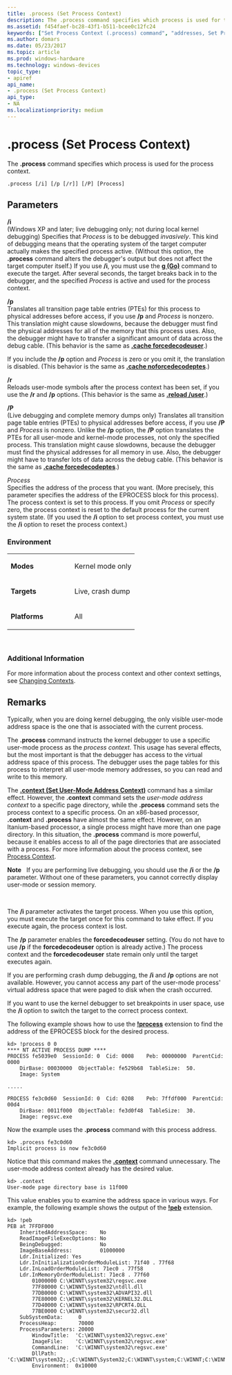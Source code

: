 ```yaml
---
title: .process (Set Process Context)
description: The .process command specifies which process is used for the process context.
ms.assetid: f454faef-bc28-43f1-b511-bcee0c12fc24
keywords: ["Set Process Context (.process) command", "addresses, Set Process Context (.process) command", "context, Set Process Context (.process) command", "Process, Set Process Context (.process) command", ".process (Set Process Context) Windows Debugging"]
ms.author: domars
ms.date: 05/23/2017
ms.topic: article
ms.prod: windows-hardware
ms.technology: windows-devices
topic_type:
- apiref
api_name:
- .process (Set Process Context)
api_type:
- NA
ms.localizationpriority: medium
---
```


# .process (Set Process Context)


The **.process** command specifies which process is used for the process context.

```
.process [/i] [/p [/r]] [/P] [Process]
```

## <span id="ddk_meta_set_process_context_dbg"></span><span id="DDK_META_SET_PROCESS_CONTEXT_DBG"></span>Parameters


<span id="________i______"></span><span id="________I______"></span> **/i**   
(Windows XP and later; live debugging only; not during local kernel debugging) Specifies that *Process* is to be debugged *invasively*. This kind of debugging means that the operating system of the target computer actually makes the specified process active. (Without this option, the **.process** command alters the debugger's output but does not affect the target computer itself.) If you use **/i**, you must use the [**g (Go)**](g--go-.md) command to execute the target. After several seconds, the target breaks back in to the debugger, and the specified *Process* is active and used for the process context.

<span id="________p______"></span><span id="________P______"></span> **/p**   
Translates all transition page table entries (PTEs) for this process to physical addresses before access, if you use **/p** and *Process* is nonzero. This translation might cause slowdowns, because the debugger must find the physical addresses for all of the memory that this process uses. Also, the debugger might have to transfer a significant amount of data across the debug cable. (This behavior is the same as [**.cache forcedecodeuser**](-cache--set-cache-size-.md).)

If you include the **/p** option and *Process* is zero or you omit it, the translation is disabled. (This behavior is the same as [**.cache noforcedecodeptes**](-cache--set-cache-size-.md).)

<span id="________r______"></span><span id="________R______"></span> **/r**   
Reloads user-mode symbols after the process context has been set, if you use the **/r** and **/p** options. (This behavior is the same as [**.reload /user**](-reload--reload-module-.md).)

<span id="________P______"></span><span id="________p______"></span> **/P**   
(Live debugging and complete memory dumps only) Translates all transition page table entries (PTEs) to physical addresses before access, if you use **/P** and *Process* is nonzero. Unlike the **/p** option, the **/P** option translates the PTEs for all user-mode and kernel-mode processes, not only the specified process. This translation might cause slowdowns, because the debugger must find the physical addresses for all memory in use. Also, the debugger might have to transfer lots of data across the debug cable. (This behavior is the same as [**.cache forcedecodeptes**](-cache--set-cache-size-.md).)

<span id="_______Process______"></span><span id="_______process______"></span><span id="_______PROCESS______"></span> *Process*   
Specifies the address of the process that you want. (More precisely, this parameter specifies the address of the EPROCESS block for this process). The process context is set to this process. If you omit *Process* or specify zero, the process context is reset to the default process for the current system state. (If you used the **/i** option to set process context, you must use the **/i** option to reset the process context.)

### <span id="Environment"></span><span id="environment"></span><span id="ENVIRONMENT"></span>Environment

<table>
<colgroup>
<col width="50%" />
<col width="50%" />
</colgroup>
<tbody>
<tr class="odd">
<td align="left"><p><strong>Modes</strong></p></td>
<td align="left"><p>Kernel mode only</p></td>
</tr>
<tr class="even">
<td align="left"><p><strong>Targets</strong></p></td>
<td align="left"><p>Live, crash dump</p></td>
</tr>
<tr class="odd">
<td align="left"><p><strong>Platforms</strong></p></td>
<td align="left"><p>All</p></td>
</tr>
</tbody>
</table>

 

### <span id="Additional_Information"></span><span id="additional_information"></span><span id="ADDITIONAL_INFORMATION"></span>Additional Information

For more information about the process context and other context settings, see [Changing Contexts](changing-contexts.md).

Remarks
-------

Typically, when you are doing kernel debugging, the only visible user-mode address space is the one that is associated with the current process.

The **.process** command instructs the kernel debugger to use a specific user-mode process as the *process context*. This usage has several effects, but the most important is that the debugger has access to the virtual address space of this process. The debugger uses the page tables for this process to interpret all user-mode memory addresses, so you can read and write to this memory.

The [**.context (Set User-Mode Address Context)**](-context--set-user-mode-address-context-.md) command has a similar effect. However, the **.context** command sets the *user-mode address context* to a specific page directory, while the **.process** command sets the process context to a specific process. On an x86-based processor, **.context** and **.process** have almost the same effect. However, on an Itanium-based processor, a single process might have more than one page directory. In this situation, the **.process** command is more powerful, because it enables access to all of the page directories that are associated with a process. For more information about the process context, see [Process Context](changing-contexts.md#process-context).

**Note**   If you are performing live debugging, you should use the **/i** or the **/p** parameter. Without one of these parameters, you cannot correctly display user-mode or session memory.

 

The **/i** parameter activates the target process. When you use this option, you must execute the target once for this command to take effect. If you execute again, the process context is lost.

The **/p** parameter enables the **forcedecodeuser** setting. (You do not have to use **/p** if the **forcedecodeuser** option is already active.) The process context and the **forcedecodeuser** state remain only until the target executes again.

If you are performing crash dump debugging, the **/i** and **/p** options are not available. However, you cannot access any part of the user-mode process' virtual address space that were paged to disk when the crash occurred.

If you want to use the kernel debugger to set breakpoints in user space, use the **/i** option to switch the target to the correct process context.

The following example shows how to use the [**!process**](-process.md) extension to find the address of the EPROCESS block for the desired process.

```
kd> !process 0 0
**** NT ACTIVE PROCESS DUMP ****
PROCESS fe5039e0  SessionId: 0  Cid: 0008    Peb: 00000000  ParentCid: 0000
    DirBase: 00030000  ObjectTable: fe529b68  TableSize:  50.
    Image: System

.....

PROCESS fe3c0d60  SessionId: 0  Cid: 0208    Peb: 7ffdf000  ParentCid: 00d4
    DirBase: 0011f000  ObjectTable: fe3d0f48  TableSize:  30.
    Image: regsvc.exe
```

Now the example uses the **.process** command with this process address.

```
kd> .process fe3c0d60
Implicit process is now fe3c0d60
```

Notice that this command makes the [**.context**](-context--set-user-mode-address-context-.md) command unnecessary. The user-mode address context already has the desired value.

```
kd> .context 
User-mode page directory base is 11f000
```

This value enables you to examine the address space in various ways. For example, the following example shows the output of the [**!peb**](-peb.md) extension.

```
kd> !peb
PEB at 7FFDF000
    InheritedAddressSpace:    No
    ReadImageFileExecOptions: No
    BeingDebugged:            No
    ImageBaseAddress:         01000000
    Ldr.Initialized: Yes
    Ldr.InInitializationOrderModuleList: 71f40 . 77f68
    Ldr.InLoadOrderModuleList: 71ec0 . 77f58
    Ldr.InMemoryOrderModuleList: 71ec8 . 77f60
        01000000 C:\WINNT\system32\regsvc.exe
        77F80000 C:\WINNT\System32\ntdll.dll
        77DB0000 C:\WINNT\system32\ADVAPI32.dll
        77E80000 C:\WINNT\system32\KERNEL32.DLL
        77D40000 C:\WINNT\system32\RPCRT4.DLL
        77BE0000 C:\WINNT\system32\secur32.dll
    SubSystemData:     0
    ProcessHeap:       70000
    ProcessParameters: 20000
        WindowTitle:  'C:\WINNT\system32\regsvc.exe'
        ImageFile:    'C:\WINNT\system32\regsvc.exe'
        CommandLine:  'C:\WINNT\system32\regsvc.exe'
        DllPath:     'C:\WINNT\system32;.;C:\WINNT\System32;C:\WINNT\system;C:\WINNT;C:\WINNT\system32;C:\WINNT;C:\WINNT\System32\Wbem;C:\PROGRA~1\COMMON~1\AUTODE~1'
        Environment:  0x10000
```

 

 





